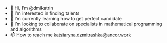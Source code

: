 - 👋 Hi, I’m @dmikatrin
- 👀 I’m interested in finding talents
- 🌱 I’m currently learning how to get perfect candidate
- 💞️ I’m looking to collaborate on specialists in mathematical programming and algorithms
- 📫 How to reach me katsiaryna.dzmitrashka@ancor.work

<!---
dmikatrin/dmikatrin is a ✨ special ✨ repository because its `README.md` (this file) appears on your GitHub profile.
You can click the Preview link to take a look at your changes.
--->
